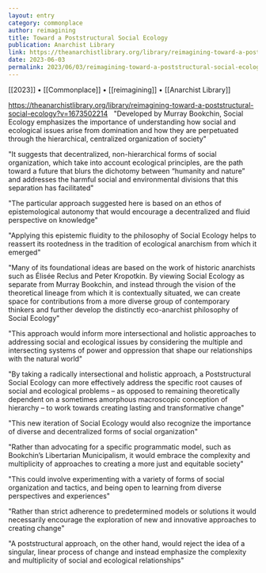 ```yaml
---
layout: entry
category: commonplace
author: reimagining
title: Toward a Poststructural Social Ecology
publication: Anarchist Library
link: https://theanarchistlibrary.org/library/reimagining-toward-a-poststructural-social-ecology?v=1673502214
date: 2023-06-03
permalink: 2023/06/03/reimagining-toward-a-poststructural-social-ecology
---
```


[[2023]] • [[Commonplace]] • [[reimagining]] • [[Anarchist Library]]

https://theanarchistlibrary.org/library/reimagining-toward-a-poststructural-social-ecology?v=1673502214
 
"Developed by Murray Bookchin, Social Ecology emphasizes the importance of understanding how social and ecological issues arise from domination and how they are perpetuated through the hierarchical, centralized organization of society"

"It suggests that decentralized, non-hierarchical forms of social organization, which take into account ecological principles, are the path toward a future that blurs the dichotomy between “humanity and nature” and addresses the harmful social and environmental divisions that this separation has facilitated"

"The particular approach suggested here is based on an ethos of epistemological autonomy that would encourage a decentralized and fluid perspective on knowledge"

"Applying this epistemic fluidity to the philosophy of Social Ecology helps to reassert its rootedness in the tradition of ecological anarchism from which it emerged"

"Many of its foundational ideas are based on the work of historic anarchists such as Élisée Reclus and Peter Kropotkin. By viewing Social Ecology as separate from Murray Bookchin, and instead through the vision of the theoretical lineage from which it is contextually situated, we can create space for contributions from a more diverse group of contemporary thinkers and further develop the distinctly eco-anarchist philosophy of Social Ecology"

"This approach would inform more intersectional and holistic approaches to addressing social and ecological issues by considering the multiple and intersecting systems of power and oppression that shape our relationships with the natural world"

"By taking a radically intersectional and holistic approach, a Poststructural Social Ecology can more effectively address the specific root causes of social and ecological problems – as opposed to remaining theoretically dependent on a sometimes amorphous macroscopic conception of hierarchy – to work towards creating lasting and transformative change"

"This new iteration of Social Ecology would also recognize the importance of diverse and decentralized forms of social organization"

"Rather than advocating for a specific programmatic model, such as Bookchin’s Libertarian Municipalism, it would embrace the complexity and multiplicity of approaches to creating a more just and equitable society"

"This could involve experimenting with a variety of forms of social organization and tactics, and being open to learning from diverse perspectives and experiences"

"Rather than strict adherence to predetermined models or solutions it would necessarily encourage the exploration of new and innovative approaches to creating change"

"A poststructural approach, on the other hand, would reject the idea of a singular, linear process of change and instead emphasize the complexity and multiplicity of social and ecological relationships"
